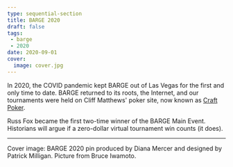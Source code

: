 ```yaml
---
type: sequential-section
title: BARGE 2020
draft: false
tags:
 - barge
 - 2020
date: 2020-09-01
cover:
  image: cover.jpg
---
```


In 2020, the COVID pandemic kept BARGE out of Las Vegas for the first and only time to date.
BARGE returned to its roots, the Internet, and our tournaments were held on Cliff Matthews' poker site,
now known as [Craft Poker](https://craftpoker.com/).

Russ Fox became the first two-time winner of the BARGE Main Event.
Historians will argue if a zero-dollar virtual tournament win counts (it does).

-----

Cover image: BARGE 2020 pin produced by Diana Mercer and designed by Patrick
Milligan.  Picture from Bruce Iwamoto.
